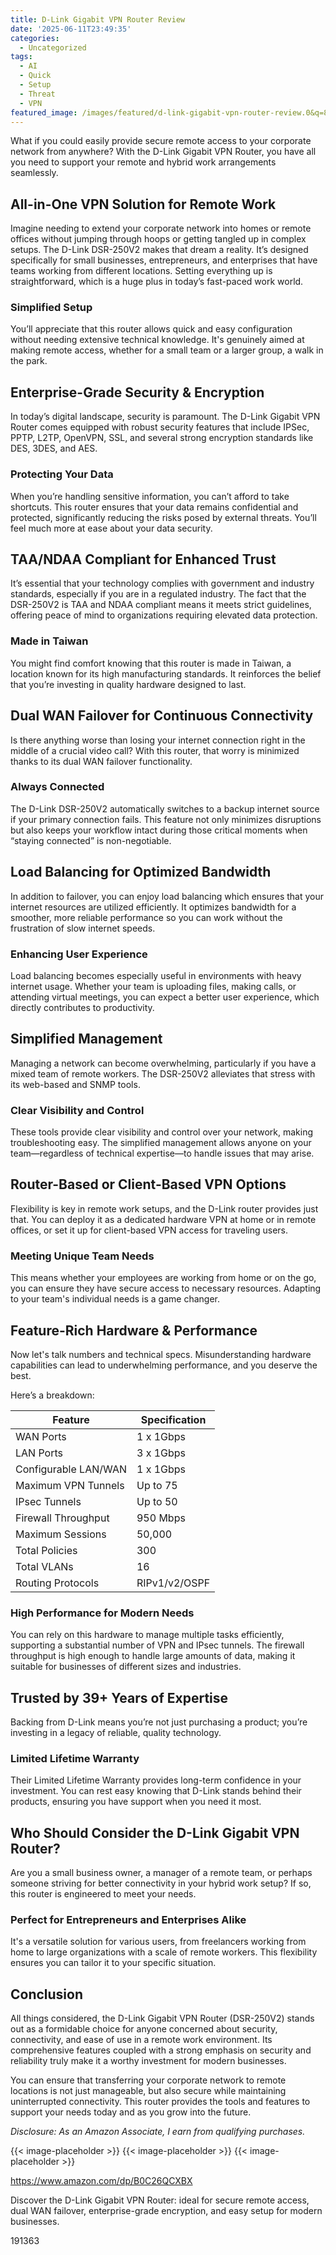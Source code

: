 ```yaml
---
title: D-Link Gigabit VPN Router Review
date: '2025-06-11T23:49:35'
categories:
  - Uncategorized
tags:
  - AI
  - Quick
  - Setup
  - Threat
  - VPN
featured_image: /images/featured/d-link-gigabit-vpn-router-review.0&q=80&w=1080
---
```


<p>What if you could easily provide secure remote access to your corporate network from anywhere? With the D-Link Gigabit VPN Router, you have all you need to support your remote and hybrid work arrangements seamlessly.</p> <p><a rel="nofollow" target="_blank" title="D-Link Gigabit VPN Router | Perfect for Remote and Hybrid Work | 4 Port Gigabit Dual WAN Failover | Enterprise-Grade Encryption | TAA/NDAA-Compliant | Limited Lifetime Protection (DSR-250V2)" href="https://www.amazon.com/dp/B0C26QCXBX?tag=8118903-20" style='text-decoration: none; box-shadow: none;'></a></p> <p><a rel="nofollow" target="_blank" title="Find your new D-Link Gigabit VPN Router | Perfect for Remote and Hybrid Work | 4 Port Gigabit Dual WAN Failover | Enterprise-Grade Encryption | TAA/NDAA-Compliant | Limited Lifetime Protection (DSR-250V2) on this page." href="https://www.amazon.com/dp/B0C26QCXBX?tag=8118903-20" style='text-decoration: none; box-shadow: none;'></a></p> <h2>All-in-One VPN Solution for Remote Work</h2> <p>Imagine needing to extend your corporate network into homes or remote offices without jumping through hoops or getting tangled up in complex setups. The D-Link DSR-250V2 makes that dream a reality. It’s designed specifically for small businesses, entrepreneurs, and enterprises that have teams working from different locations. Setting everything up is straightforward, which is a huge plus in today’s fast-paced work world.</p> <h3>Simplified Setup</h3> <p>You’ll appreciate that this router allows quick and easy configuration without needing extensive technical knowledge. It's genuinely aimed at making remote access, whether for a small team or a larger group, a walk in the park.</p> <h2>Enterprise-Grade Security & Encryption</h2> <p>In today’s digital landscape, security is paramount. The D-Link Gigabit VPN Router comes equipped with robust security features that include IPSec, PPTP, L2TP, OpenVPN, SSL, and several strong encryption standards like DES, 3DES, and AES.</p> <h3>Protecting Your Data</h3> <p>When you’re handling sensitive information, you can’t afford to take shortcuts. This router ensures that your data remains confidential and protected, significantly reducing the risks posed by external threats. You’ll feel much more at ease about your data security.</p> <p><a rel="nofollow" target="_blank" title="D-Link Gigabit VPN Router | Perfect for Remote and Hybrid Work | 4 Port Gigabit Dual WAN Failover | Enterprise-Grade Encryption | TAA/NDAA-Compliant | Limited Lifetime Protection (DSR-250V2)" href="https://www.amazon.com/dp/B0C26QCXBX?tag=8118903-20" style='text-decoration: none; box-shadow: none;'></a></p> <p><a rel="nofollow" target="_blank" title="Check out the D-Link Gigabit VPN Router | Perfect for Remote and Hybrid Work | 4 Port Gigabit Dual WAN Failover | Enterprise-Grade Encryption | TAA/NDAA-Compliant | Limited Lifetime Protection (DSR-250V2) here." href="https://www.amazon.com/dp/B0C26QCXBX?tag=8118903-20" style='text-decoration: none; box-shadow: none;'></a></p> <h2>TAA/NDAA Compliant for Enhanced Trust</h2> <p>It’s essential that your technology complies with government and industry standards, especially if you are in a regulated industry. The fact that the DSR-250V2 is TAA and NDAA compliant means it meets strict guidelines, offering peace of mind to organizations requiring elevated data protection.</p> <h3>Made in Taiwan</h3> <p>You might find comfort knowing that this router is made in Taiwan, a location known for its high manufacturing standards. It reinforces the belief that you’re investing in quality hardware designed to last.</p> <h2>Dual WAN Failover for Continuous Connectivity</h2> <p>Is there anything worse than losing your internet connection right in the middle of a crucial video call? With this router, that worry is minimized thanks to its dual WAN failover functionality.</p> <h3>Always Connected</h3> <p>The D-Link DSR-250V2 automatically switches to a backup internet source if your primary connection fails. This feature not only minimizes disruptions but also keeps your workflow intact during those critical moments when “staying connected” is non-negotiable.</p> <p><a rel="nofollow" target="_blank" title="D-Link Gigabit VPN Router | Perfect for Remote and Hybrid Work | 4 Port Gigabit Dual WAN Failover | Enterprise-Grade Encryption | TAA/NDAA-Compliant | Limited Lifetime Protection (DSR-250V2)" href="https://www.amazon.com/dp/B0C26QCXBX?tag=8118903-20" style='text-decoration: none; box-shadow: none;'></a></p> <h2>Load Balancing for Optimized Bandwidth</h2> <p>In addition to failover, you can enjoy load balancing which ensures that your internet resources are utilized efficiently. It optimizes bandwidth for a smoother, more reliable performance so you can work without the frustration of slow internet speeds.</p> <h3>Enhancing User Experience</h3> <p>Load balancing becomes especially useful in environments with heavy internet usage. Whether your team is uploading files, making calls, or attending virtual meetings, you can expect a better user experience, which directly contributes to productivity.</p> <h2>Simplified Management</h2> <p>Managing a network can become overwhelming, particularly if you have a mixed team of remote workers. The DSR-250V2 alleviates that stress with its web-based and SNMP tools.</p> <h3>Clear Visibility and Control</h3> <p>These tools provide clear visibility and control over your network, making troubleshooting easy. The simplified management allows anyone on your team—regardless of technical expertise—to handle issues that may arise.</p> <p><a rel="nofollow" target="_blank" title="D-Link Gigabit VPN Router | Perfect for Remote and Hybrid Work | 4 Port Gigabit Dual WAN Failover | Enterprise-Grade Encryption | TAA/NDAA-Compliant | Limited Lifetime Protection (DSR-250V2)" href="https://www.amazon.com/dp/B0C26QCXBX?tag=8118903-20" style='text-decoration: none; box-shadow: none;'></a></p> <h2>Router-Based or Client-Based VPN Options</h2> <p>Flexibility is key in remote work setups, and the D-Link router provides just that. You can deploy it as a dedicated hardware VPN at home or in remote offices, or set it up for client-based VPN access for traveling users.</p> <h3>Meeting Unique Team Needs</h3> <p>This means whether your employees are working from home or on the go, you can ensure they have secure access to necessary resources. Adapting to your team's individual needs is a game changer.</p> <h2>Feature-Rich Hardware & Performance</h2> <p>Now let's talk numbers and technical specs. Misunderstanding hardware capabilities can lead to underwhelming performance, and you deserve the best.</p> <p>Here’s a breakdown:</p> <table> <thead> <tr> <th>Feature</th> <th>Specification</th> </tr> </thead> <tbody> <tr> <td>WAN Ports</td> <td>1 x 1Gbps</td> </tr> <tr> <td>LAN Ports</td> <td>3 x 1Gbps</td> </tr> <tr> <td>Configurable LAN/WAN</td> <td>1 x 1Gbps</td> </tr> <tr> <td>Maximum VPN Tunnels</td> <td>Up to 75</td> </tr> <tr> <td>IPsec Tunnels</td> <td>Up to 50</td> </tr> <tr> <td>Firewall Throughput</td> <td>950 Mbps</td> </tr> <tr> <td>Maximum Sessions</td> <td>50,000</td> </tr> <tr> <td>Total Policies</td> <td>300</td> </tr> <tr> <td>Total VLANs</td> <td>16</td> </tr> <tr> <td>Routing Protocols</td> <td>RIPv1/v2/OSPF</td> </tr> </tbody> </table> <h3>High Performance for Modern Needs</h3> <p>You can rely on this hardware to manage multiple tasks efficiently, supporting a substantial number of VPN and IPsec tunnels. The firewall throughput is high enough to handle large amounts of data, making it suitable for businesses of different sizes and industries.</p> <p><a rel="nofollow" target="_blank" title="D-Link Gigabit VPN Router | Perfect for Remote and Hybrid Work | 4 Port Gigabit Dual WAN Failover | Enterprise-Grade Encryption | TAA/NDAA-Compliant | Limited Lifetime Protection (DSR-250V2)" href="https://www.amazon.com/dp/B0C26QCXBX?tag=8118903-20" style='text-decoration: none; box-shadow: none;'></a></p> <h2>Trusted by 39+ Years of Expertise</h2> <p>Backing from D-Link means you’re not just purchasing a product; you’re investing in a legacy of reliable, quality technology.</p> <h3>Limited Lifetime Warranty</h3> <p>Their Limited Lifetime Warranty provides long-term confidence in your investment. You can rest easy knowing that D-Link stands behind their products, ensuring you have support when you need it most.</p> <h2>Who Should Consider the D-Link Gigabit VPN Router?</h2> <p>Are you a small business owner, a manager of a remote team, or perhaps someone striving for better connectivity in your hybrid work setup? If so, this router is engineered to meet your needs.</p> <h3>Perfect for Entrepreneurs and Enterprises Alike</h3> <p>It's a versatile solution for various users, from freelancers working from home to large organizations with a scale of remote workers. This flexibility ensures you can tailor it to your specific situation.</p> <h2>Conclusion</h2> <p>All things considered, the D-Link Gigabit VPN Router (DSR-250V2) stands out as a formidable choice for anyone concerned about security, connectivity, and ease of use in a remote work environment. Its comprehensive features coupled with a strong emphasis on security and reliability truly make it a worthy investment for modern businesses.</p> <p>You can ensure that transferring your corporate network to remote locations is not just manageable, but also secure while maintaining uninterrupted connectivity. This router provides the tools and features to support your needs today and as you grow into the future.</p> <p><a rel="nofollow" target="_blank" title="Click to view the D-Link Gigabit VPN Router | Perfect for Remote and Hybrid Work | 4 Port Gigabit Dual WAN Failover | Enterprise-Grade Encryption | TAA/NDAA-Compliant | Limited Lifetime Protection (DSR-250V2)." href="https://www.amazon.com/dp/B0C26QCXBX?tag=8118903-20" style='text-decoration: none; box-shadow: none;'></a></p> <p><i>Disclosure: As an Amazon Associate, I earn from qualifying purchases.</i></p>
{{< image-placeholder >}}
{{< image-placeholder >}}
{{< image-placeholder >}}




https://www.amazon.com/dp/B0C26QCXBX

Discover the D-Link Gigabit VPN Router: ideal for secure remote access, dual WAN failover, enterprise-grade encryption, and easy setup for modern businesses.

191363

